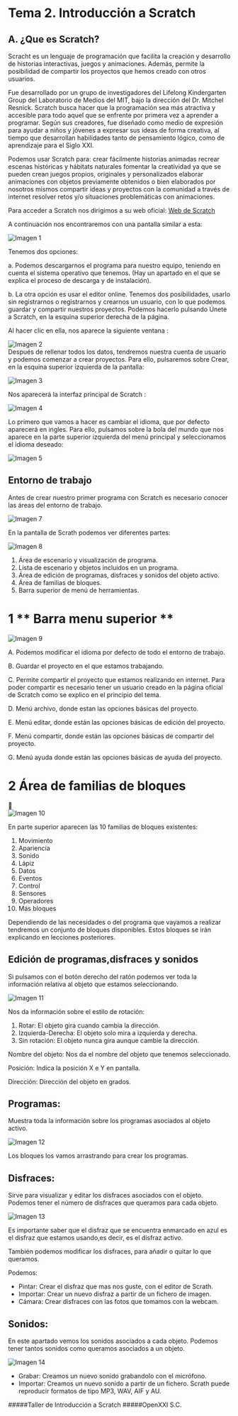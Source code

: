 # Tema 2. Introducción a Scratch

## A. ¿Que es Scratch?

Scracht es un lenguaje de programación que facilita la creación y desarrollo de historias interactivas, juegos y animaciones. Además, permite la posibilidad de compartir los proyectos que hemos creado con otros usuarios.

Fue desarrollado por un grupo de investigadores del Lifelong Kindergarten Group del Laboratorio de Medios del MIT, bajo la dirección del Dr. Mitchel Resnick.
Scratch busca hacer que la programación sea más atractiva y accesible para todo aquel que se enfrente por primera vez a aprender a programar. Según sus creadores, fue diseñado como medio de expresión para ayudar a niños y jóvenes a expresar sus ideas de forma creativa, al tiempo que desarrollan habilidades tanto de pensamiento lógico, como de aprendizaje para el Siglo XXI.

Podemos usar Scratch para: crear fácilmente historias animadas recrear escenas históricas y hábitats naturales
fomentar la creatividad ya que se pueden crean juegos propios, originales y personalizados elaborar animaciones con objetos previamente obtenidos o bien elaborados por nosotros mismos compartir ideas y proyectos con la comunidad a través de internet resolver retos y/o situaciones problemáticas con animaciones.

Para acceder a Scratch nos dirigimos a su web oficial: [Web de Scratch](http://scratch.mit.edu/)  

A continuación nos encontraremos con una pantalla similar a esta:


![Imagen 1](images/1.jpg)

Tenemos dos opciones:  

a. Podemos descargarnos el programa para nuestro equipo, teniendo en cuenta el sistema operativo
que tenemos. (Hay un apartado en el que se explica el proceso de descarga y de instalación).

b. La otra opción es usar el editor online. Tenemos dos posibilidades, usarlo sin registrarnos o
registrarnos y crearnos un usuario, con lo que podemos guardar y compartir nuestros proyectos.
Podemos hacerlo pulsando Únete a Scratch, en la esquina superior derecha de la página.

Al hacer clic en ella, nos aparece la siguiente ventana :

![Imagen 2](images/2.png)  
Después de rellenar todos los datos, tendremos nuestra cuenta de usuario y podemos comenzar a crear proyectos. Para ello, pulsaremos sobre Crear, en la esquina superior izquierda de la pantalla:

![Imagen 3](images/3.png)

Nos aparecerá la interfaz principal de Scratch :

![Imagen 4](images/4.png)  

Lo primero que vamos a hacer es cambiar el idioma, que por defecto aparecerá en ingles.
Para ello, pulsamos sobre la bola del mundo que nos aparece en la parte superior izquierda del menú principal y seleccionamos el idioma deseado:

![Imagen 5](images/5.png)  

## Entorno de trabajo

Antes de crear nuestro primer programa con Scratch es necesario conocer las áreas del entorno de trabajo.

![Imagen 7](images/7.png)  

En la pantalla de Scrath podemos ver diferentes partes:

![Imagen 8](images/8.png)  

1. Área de escenario y visualización de programa.
2. Lista de escenario y objetos incluidos en un programa.
3. Área de edición de programas, disfraces y sonidos del objeto activo.
4. Área de familias de bloques.
5. Barra superior de menú de herramientas.

1 ** Barra menu superior **
===========================

![Imagen 9](images/9.png)  

A. Podemos modificar el idioma por defecto de todo el entorno de trabajo.

B. Guardar el proyecto en el que estamos trabajando.

C. Permite compartir el proyecto que estamos realizando en internet. Para poder compartir es necesario tener un usuario creado en la página oficial de Scratch como se explico en el principio del tema.

D. Menú archivo, donde estan las opciones básicas del proyecto.

E. Menú editar, donde están las opciones básicas de edición del proyecto.

F. Menú compartir, donde están las opciones básicas de compartir del proyecto.

G. Menú ayuda donde están las opciones básicas de ayuda del proyecto.

2 **Área de familias de bloques**
===========================
  
![Imagen 10](images/10.png)  

En parte superior aparecen las 10 familias de bloques existentes:

1. Movimiento
2. Apariencia
3. Sonido
4. Lápiz
5. Datos
6. Eventos
7. Control
8. Sensores
9. Operadores
10. Más bloques

Dependiendo de las necesidades o del programa que vayamos a realizar tendremos un conjunto de bloques disponibles. Estos bloques se irán explicando en lecciones posteriores.

## Edición de programas,disfraces y sonidos

Si pulsamos con el botón derecho del ratón podemos ver toda la información relativa al objeto que estamos seleccionando.

![Imagen 11](images/11.png)  



Nos da información sobre el estilo de rotación:

1. Rotar: El objeto gira cuando cambia la dirección.
2. Izquierda-Derecha: El objeto solo mira a izquierda y derecha.
3. Sin rotación: El objeto nunca gira aunque cambie la dirección.

Nombre del objeto: Nos da el nombre del objeto que tenemos seleccionado.

Posición: Indica la posición X e Y en pantalla.

Dirección: Dirección del objeto en grados.

Programas:
--
Muestra toda la información sobre los programas asociados al objeto activo.

![Imagen 12](images/12.png)  


Los bloques los vamos arrastrando para crear los programas.

Disfraces:
--
Sirve para visualizar y editar los disfraces asociados con el objeto.
Podemos tener el número de disfraces que queramos para cada objeto.

![Imagen 13](images/13.png)  


Es importante saber que el disfraz que se encuentra enmarcado en azul es el disfraz que estamos usando,es decir, es el disfraz activo.

También podemos modificar los disfraces, para añadir o quitar lo que queramos.

Podemos:

- Pintar: Crear el disfraz que mas nos guste, con el editor de Scrath.
- Importar: Crear un nuevo disfraz a partir de un fichero de imagen.
- Cámara: Crear disfraces con las fotos que tomamos con la webcam.


Sonidos:
---
En este apartado vemos los sonidos asociados a cada objeto. Podemos tener tantos sonidos como queramos asociados a un objeto.

![Imagen 14](images/14.png)  


* Grabar: Creamos un nuevo sonido grabandolo con el micrófono.
* Importar: Creamos un nuevo sonido a partir de un fichero. Scrath puede reproducir formatos de tipo MP3, WAV, AIF y AU.

#####Taller de Introducción a Scratch
#####OpenXXI S.C.
